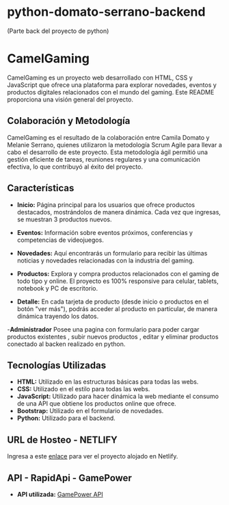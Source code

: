 # python-domato-serrano-backend
(Parte back del proyecto de python)

# CamelGaming

CamelGaming es un proyecto web desarrollado con HTML, CSS y JavaScript que ofrece una plataforma para explorar novedades, eventos y productos digitales relacionados con el mundo del gaming. Este README proporciona una visión general del proyecto.

## Colaboración y Metodología

CamelGaming es el resultado de la colaboración entre Camila Domato y Melanie Serrano, quienes utilizaron la metodología Scrum Agile para llevar a cabo el desarrollo de este proyecto. Esta metodología ágil permitió una gestión eficiente de tareas, reuniones regulares y una comunicación efectiva, lo que contribuyó al éxito del proyecto.

## Características

- **Inicio:** Página principal para los usuarios que ofrece productos destacados, mostrándolos de manera dinámica. Cada vez que ingresas, se muestran 3 productos nuevos.

- **Eventos:** Información sobre eventos próximos, conferencias y competencias de videojuegos.

- **Novedades:** Aquí encontrarás un formulario para recibir las últimas noticias y novedades relacionadas con la industria del gaming.

- **Productos:** Explora y compra productos relacionados con el gaming de todo tipo y online. El proyecto es 100% responsive para celular, tablets, notebook y PC de escritorio.

- **Detalle:** En cada tarjeta de producto (desde inicio o productos en el botón "ver más"), podrás acceder al producto en particular, de manera dinámica trayendo los datos.

-**Administrador** Posee una pagina con formulario para poder cargar productos existentes , subir nuevos productos , editar y eliminar productos conectado al backen realizado en python.

## Tecnologías Utilizadas

- **HTML:** Utilizado en las estructuras básicas para todas las webs.
- **CSS:** Utilizado en el estilo para todas las webs.
- **JavaScript:** Utilizado para hacer dinámica la web mediante el consumo de una API que obtiene los productos online que ofrece.
- **Bootstrap:** Utilizado en el formulario de novedades.
- **Python:** Utilizado para el backend.
  

## URL de Hosteo - NETLIFY

Ingresa a este [enlace](https://fascinating-pavlova-7dc62a.netlify.app/) para ver el proyecto alojado en Netlify.

## API - RapidApi - GamePower

- **API utilizada:** [GamePower API](https://rapidapi.com/digiwalls/api/gamerpower/)

